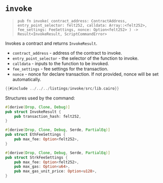 # `invoke`

> `pub fn invoke(
    contract_address: ContractAddress,
    entry_point_selector: felt252,
    calldata: Array::<felt252>,
    fee_settings: FeeSettings,
    nonce: Option<felt252>
) -> Result<InvokeResult, ScriptCommandError>`

Invokes a contract and returns `InvokeResult`.

- `contract_address` - address of the contract to invoke.
- `entry_point_selector` - the selector of the function to invoke.
- `calldata` - inputs to the function to be invoked.
- `fee_settings` - fee settings for the transaction.
- `nonce` - nonce for declare transaction. If not provided, nonce will be set automatically.

```rust
{{#include ../../../listings/invoke/src/lib.cairo}}
```

Structures used by the command:

```rust
#[derive(Drop, Clone, Debug)]
pub struct InvokeResult {
    pub transaction_hash: felt252,
}

#[derive(Drop, Clone, Debug, Serde, PartialEq)]
pub struct EthFeeSettings {
    pub max_fee: Option<felt252>,
}

#[derive(Drop, Clone, Debug, Serde, PartialEq)]
pub struct StrkFeeSettings {
    pub max_fee: Option<felt252>,
    pub max_gas: Option<u64>,
    pub max_gas_unit_price: Option<u128>,
}
```
